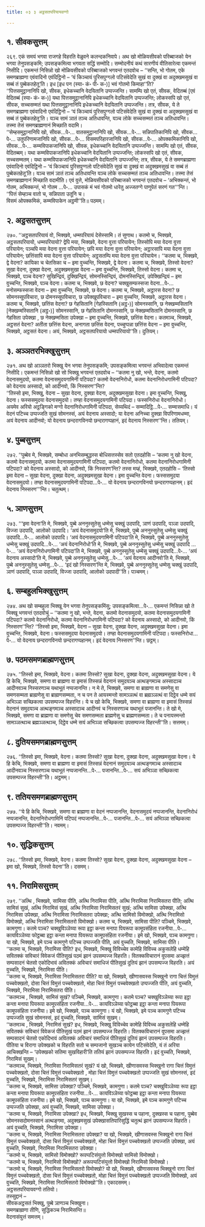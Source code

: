```yaml
---
title: ०३ ३ अट्ठसतपरियायवग्गो

---
```



## १. सीवकसुत्तम्

२६९. एकं समयं भगवा राजगहे विहरति वेळुवने कलन्दकनिवापे। अथ खो मोळियसीवको परिब्बाजको येन भगवा तेनुपसङ्कमि; उपसङ्कमित्वा भगवता सद्धिं सम्मोदि। सम्मोदनीयं कथं सारणीयं वीतिसारेत्वा एकमन्तं निसीदि। एकमन्तं निसिन्नो खो मोळियसीवको परिब्बाजको भगवन्तं एतदवोच – ‘‘सन्ति, भो गोतम, एके समणब्राह्मणा एवंवादिनो एवंदिट्ठिनो – ‘यं किञ्चायं पुरिसपुग्गलो पटिसंवेदेति सुखं वा दुक्खं वा अदुक्खमसुखं वा सब्बं तं पुब्बेकतहेतू’ति। इध [इध पन (स्या॰ कं॰ पी॰ क॰)] भवं गोतमो किमाहा’’ति?  
‘‘पित्तसमुट्ठानानिपि खो, सीवक, इधेकच्चानि वेदयितानि उप्पज्जन्ति। सामम्पि खो एतं, सीवक, वेदितब्बं [एवं वेदितब्बं (स्या॰ कं॰ क॰)] यथा पित्तसमुट्ठानानिपि इधेकच्चानि वेदयितानि उप्पज्जन्ति; लोकस्सपि खो एतं, सीवक, सच्चसम्मतं यथा पित्तसमुट्ठानानिपि इधेकच्चानि वेदयितानि उप्पज्जन्ति। तत्र, सीवक, ये ते समणब्राह्मणा एवंवादिनो एवंदिट्ठिनो – ‘यं किञ्चायं पुरिसपुग्गलो पटिसंवेदेति सुखं वा दुक्खं वा अदुक्खमसुखं वा सब्बं तं पुब्बेकतहेतू’ति। यञ्च सामं ञातं तञ्च अतिधावन्ति, यञ्च लोके सच्चसम्मतं तञ्च अतिधावन्ति। तस्मा तेसं समणब्राह्मणानं मिच्छाति वदामि।  
‘‘सेम्हसमुट्ठानानिपि खो, सीवक…पे॰… वातसमुट्ठानानिपि खो, सीवक…पे॰… सन्निपातिकानिपि खो, सीवक…पे॰… उतुपरिणामजानिपि खो, सीवक…पे॰… विसमपरिहारजानिपि खो, सीवक…पे॰… ओपक्कमिकानिपि खो, सीवक…पे॰… कम्मविपाकजानिपि खो, सीवक, इधेकच्चानि वेदयितानि उप्पज्जन्ति। सामम्पि खो एतं, सीवक, वेदितब्बम्। यथा कम्मविपाकजानिपि इधेकच्चानि वेदयितानि उप्पज्जन्ति; लोकस्सपि खो एतं, सीवक, सच्चसम्मतम्। यथा कम्मविपाकजानिपि इधेकच्चानि वेदयितानि उप्पज्जन्ति; तत्र, सीवक, ये ते समणब्राह्मणा एवंवादिनो एवंदिट्ठिनो – ‘यं किञ्चायं पुरिसपुग्गलो पटिसंवेदेति सुखं वा दुक्खं वा अदुक्खमसुखं वा सब्बं तं पुब्बेकतहेतू’ति। यञ्च सामं ञातं तञ्च अतिधावन्ति यञ्च लोके सच्चसम्मतं तञ्च अतिधावन्ति। तस्मा तेसं समणब्राह्मणानं मिच्छाति वदामीति। एवं वुत्ते, मोळियसीवको परिब्बाजको भगवन्तं एतदवोच – ‘अभिक्कन्तं, भो गोतम, अभिक्कन्तं, भो गोतम …पे॰… उपासकं मं भवं गोतमो धारेतु अज्जतग्गे पाणुपेतं सरणं गत’’’न्ति।  
‘‘पित्तं सेम्हञ्च वातो च, सन्निपाता उतूनि च।  
विसमं ओपक्कमिकं, कम्मविपाकेन अट्ठमी’’ति॥ पठमम्।  


## २. अट्ठसतसुत्तम्

२७०. ‘‘अट्ठसतपरियायं वो, भिक्खवे, धम्मपरियायं देसेस्सामि। तं सुणाथ। कतमो च, भिक्खवे, अट्ठसतपरियायो, धम्मपरियायो? द्वेपि मया, भिक्खवे, वेदना वुत्ता परियायेन; तिस्सोपि मया वेदना वुत्ता परियायेन; पञ्चपि मया वेदना वुत्ता परियायेन; छपि मया वेदना वुत्ता परियायेन; अट्ठारसापि मया वेदना वुत्ता परियायेन; छत्तिंसापि मया वेदना वुत्ता परियायेन; अट्ठसतम्पि मया वेदना वुत्ता परियायेन। ‘‘कतमा च, भिक्खवे, द्वे वेदना? कायिका च चेतसिका च – इमा वुच्चन्ति, भिक्खवे, द्वे वेदना। कतमा च, भिक्खवे, तिस्सो वेदना? सुखा वेदना, दुक्खा वेदना, अदुक्खमसुखा वेदना – इमा वुच्चन्ति, भिक्खवे, तिस्सो वेदना। कतमा च, भिक्खवे, पञ्च वेदना? सुखिन्द्रियं, दुक्खिन्द्रियं, सोमनस्सिन्द्रियं, दोमनस्सिन्द्रियं, उपेक्खिन्द्रियं – इमा वुच्चन्ति, भिक्खवे, पञ्च वेदना। कतमा च, भिक्खवे, छ वेदना? चक्खुसम्फस्सजा वेदना…पे॰… मनोसम्फस्सजा वेदना – इमा वुच्चन्ति, भिक्खवे, छ वेदना। कतमा च, भिक्खवे, अट्ठारस वेदना? छ सोमनस्सूपविचारा, छ दोमनस्सूपविचारा, छ उपेक्खूपविचारा – इमा वुच्चन्ति, भिक्खवे, अट्ठारस वेदना। कतमा च, भिक्खवे, छत्तिंस वेदना? छ गेहसितानि [गेहस्सितानि (अट्ठ॰)] सोमनस्सानि, छ नेक्खम्मसितानि [नेक्खम्मस्सितानि (अट्ठ॰)] सोमनस्सानि, छ गेहसितानि दोमनस्सानि, छ नेक्खम्मसितानि दोमनस्सानि, छ गेहसिता उपेक्खा , छ नेक्खम्मसिता उपेक्खा – इमा वुच्चन्ति, भिक्खवे, छत्तिंस वेदना। कतमञ्च, भिक्खवे, अट्ठसतं वेदना? अतीता छत्तिंस वेदना, अनागता छत्तिंस वेदना, पच्चुप्पन्ना छत्तिंस वेदना – इमा वुच्चन्ति, भिक्खवे, अट्ठसतं वेदना। अयं, भिक्खवे, अट्ठसतपरियायो धम्मपरियायो’’ति। दुतियम्।  


## ३. अञ्ञतरभिक्खुसुत्तम्

२७१. अथ खो अञ्ञतरो भिक्खु येन भगवा तेनुपसङ्कमि; उपसङ्कमित्वा भगवन्तं अभिवादेत्वा एकमन्तं निसीदि। एकमन्तं निसिन्नो खो सो भिक्खु भगवन्तं एतदवोच – ‘‘कतमा नु खो, भन्ते, वेदना, कतमो वेदनासमुदयो, कतमा वेदनासमुदयगामिनी पटिपदा? कतमो वेदनानिरोधो, कतमा वेदनानिरोधगामिनी पटिपदा? को वेदनाय अस्सादो, को आदीनवो, किं निस्सरण’’न्ति?  
‘‘तिस्सो इमा, भिक्खु, वेदना – सुखा वेदना, दुक्खा वेदना, अदुक्खमसुखा वेदना। इमा वुच्चन्ति, भिक्खु, वेदना। फस्ससमुदया वेदनासमुदयो। तण्हा वेदनासमुदयगामिनी पटिपदा। फस्सनिरोधा वेदनानिरोधो। अयमेव अरियो अट्ठङ्गिको मग्गो वेदनानिरोधगामिनी पटिपदा, सेय्यथिदं – सम्मादिट्ठि…पे॰… सम्मासमाधि। यं वेदनं पटिच्च उप्पज्जति सुखं सोमनस्सं, अयं वेदनाय अस्सादो; या वेदना अनिच्चा दुक्खा विपरिणामधम्मा, अयं वेदनाय आदीनवो; यो वेदनाय छन्दरागविनयो छन्दरागप्पहानं, इदं वेदनाय निस्सरण’’न्ति। ततियम्।  


## ४. पुब्बसुत्तम्

२७२. ‘‘पुब्बेव मे, भिक्खवे, सम्बोधा अनभिसम्बुद्धस्स बोधिसत्तस्सेव सतो एतदहोसि – ‘कतमा नु खो वेदना, कतमो वेदनासमुदयो, कतमा वेदनासमुदयगामिनी पटिपदा, कतमो वेदनानिरोधो, कतमा वेदनानिरोधगामिनी पटिपदा? को वेदनाय अस्सादो, को आदीनवो, किं निस्सरण’न्ति? तस्स मय्हं, भिक्खवे, एतदहोसि – ‘तिस्सो इमा वेदना – सुखा वेदना, दुक्खा वेदना, अदुक्खमसुखा वेदना। इमा वुच्चन्ति वेदना। फस्ससमुदया वेदनासमुदयो। तण्हा वेदनासमुदयगामिनी पटिपदा…पे॰… यो वेदनाय छन्दरागविनयो छन्दरागप्पहानम्। इदं वेदनाय निस्सरण’’’न्ति। चतुत्थम्।  


## ५. ञाणसुत्तम्

२७३. ‘‘‘इमा वेदना’ति मे, भिक्खवे, पुब्बे अननुस्सुतेसु धम्मेसु चक्खुं उदपादि, ञाणं उदपादि, पञ्ञा उदपादि, विज्जा उदपादि, आलोको उदपादि। ‘अयं वेदनासमुदयो’ति मे, भिक्खवे, पुब्बे अननुस्सुतेसु धम्मेसु चक्खुं उदपादि…पे॰… आलोको उदपादि। ‘अयं वेदनासमुदयगामिनी पटिपदा’ति मे, भिक्खवे, पुब्बे अननुस्सुतेसु धम्मेसु चक्खुं उदपादि…पे॰… ‘अयं वेदनानिरोधो’ति मे, भिक्खवे, पुब्बे अननुस्सुतेसु धम्मेसु चक्खुं उदपादि …पे॰… ‘अयं वेदनानिरोधगामिनी पटिपदा’ति मे, भिक्खवे, पुब्बे अननुस्सुतेसु धम्मेसु चक्खुं उदपादि…पे॰… ‘अयं वेदनाय अस्सादो’ति मे, भिक्खवे, पुब्बे अननुस्सुतेसु धम्मेसु…पे॰… ‘अयं वेदनाय आदीनवो’ति मे, भिक्खवे, पुब्बे अननुस्सुतेसु धम्मेसु…पे॰… ‘इदं खो निस्सरण’न्ति मे, भिक्खवे, पुब्बे अननुस्सुतेसु धम्मेसु चक्खुं उदपादि, ञाणं उदपादि, पञ्ञा उदपादि, विज्जा उदपादि, आलोको उदपादी’’ति। पञ्चमम्।  


## ६. सम्बहुलभिक्खुसुत्तम्

२७४. अथ खो सम्बहुला भिक्खू येन भगवा तेनुपसङ्कमिंसु; उपसङ्कमित्वा…पे॰… एकमन्तं निसिन्ना खो ते भिक्खू भगवन्तं एतदवोचुं – ‘‘कतमा नु खो, भन्ते, वेदना, कतमो वेदनासमुदयो, कतमा वेदनासमुदयगामिनी पटिपदा? कतमो वेदनानिरोधो, कतमा वेदनानिरोधगामिनी पटिपदा? को वेदनाय अस्सादो, को आदीनवो, किं निस्सरण’’न्ति? ‘‘तिस्सो इमा, भिक्खवे, वेदना – सुखा वेदना, दुक्खा वेदना, अदुक्खमसुखा वेदना। इमा वुच्चन्ति, भिक्खवे, वेदना। फस्ससमुदया वेदनासमुदयो। तण्हा वेदनासमुदयगामिनी पटिपदा। फस्सनिरोधा…पे॰… यो वेदनाय छन्दरागविनयो छन्दरागप्पहानम्। इदं वेदनाय निस्सरण’’न्ति। छट्ठम्।  


## ७. पठमसमणब्राह्मणसुत्तम्

२७५. ‘‘तिस्सो इमा, भिक्खवे, वेदना। कतमा तिस्सो? सुखा वेदना, दुक्खा वेदना, अदुक्खमसुखा वेदना। ये हि केचि, भिक्खवे, समणा वा ब्राह्मणा वा इमासं तिस्सन्नं वेदनानं समुदयञ्च अत्थङ्गमञ्च अस्सादञ्च आदीनवञ्च निस्सरणञ्च यथाभूतं नप्पजानन्ति। न मे ते, भिक्खवे, समणा वा ब्राह्मणा वा समणेसु वा समणसम्मता ब्राह्मणेसु वा ब्राह्मणसम्मता, न च पन ते आयस्मन्तो सामञ्ञत्थं वा ब्रह्मञ्ञत्थं वा दिट्ठेव धम्मे सयं अभिञ्ञा सच्छिकत्वा उपसम्पज्ज विहरन्ति। ये च खो केचि, भिक्खवे, समणा वा ब्राह्मणा वा इमासं तिस्सन्नं वेदनानं समुदयञ्च अत्थङ्गमञ्च अस्सादञ्च आदीनवं च निस्सरणञ्च यथाभूतं पजानन्ति। ते खो मे, भिक्खवे, समणा वा ब्राह्मणा वा समणेसु चेव समणसम्मता ब्राह्मणेसु च ब्राह्मणसम्मता। ते च पनायस्मन्तो सामञ्ञत्थञ्च ब्रह्मञ्ञत्थञ्च, दिट्ठेव धम्मे सयं अभिञ्ञा सच्छिकत्वा उपसम्पज्ज विहरन्ती’’ति। सत्तमम्।  


## ८. दुतियसमणब्राह्मणसुत्तम्

२७६. ‘‘तिस्सो इमा, भिक्खवे, वेदना। कतमा तिस्सो? सुखा वेदना, दुक्खा वेदना, अदुक्खमसुखा वेदना। ये हि केचि, भिक्खवे, समणा वा ब्राह्मणा वा इमासं तिस्सन्नं वेदनानं समुदयञ्च अत्थङ्गमञ्च अस्सादञ्च आदीनवञ्च निस्सरणञ्च यथाभूतं नप्पजानन्ति…पे॰… पजानन्ति…पे॰… सयं अभिञ्ञा सच्छिकत्वा उपसम्पज्ज विहरन्ती’’ति। अट्ठमम्।  


## ९. ततियसमणब्राह्मणसुत्तम्

२७७. ‘‘ये हि केचि, भिक्खवे, समणा वा ब्राह्मणा वा वेदनं नप्पजानन्ति, वेदनासमुदयं नप्पजानन्ति, वेदनानिरोधं नप्पजानन्ति, वेदनानिरोधगामिनिं पटिपदं नप्पजानन्ति…पे॰… पजानन्ति…पे॰… सयं अभिञ्ञा सच्छिकत्वा उपसम्पज्ज विहरन्ती’’ति। नवमम्।  


## १०. सुद्धिकसुत्तम्

२७८. ‘‘तिस्सो इमा, भिक्खवे, वेदना। कतमा तिस्सो? सुखा वेदना, दुक्खा वेदना, अदुक्खमसुखा वेदना – इमा खो, भिक्खवे, तिस्सो वेदना’’ति। दसमम्।  


## ११. निरामिससुत्तम्

२७९. ‘‘अत्थि , भिक्खवे, सामिसा पीति, अत्थि निरामिसा पीति, अत्थि निरामिसा निरामिसतरा पीति; अत्थि सामिसं सुखं, अत्थि निरामिसं सुखं, अत्थि निरामिसा निरामिसतरं सुखं; अत्थि सामिसा उपेक्खा, अत्थि निरामिसा उपेक्खा, अत्थि निरामिसा निरामिसतरा उपेक्खा; अत्थि सामिसो विमोक्खो, अत्थि निरामिसो विमोक्खो, अत्थि निरामिसा निरामिसतरो विमोक्खो। कतमा च, भिक्खवे, सामिसा पीति? पञ्चिमे, भिक्खवे, कामगुणा। कतमे पञ्च? चक्खुविञ्ञेय्या रूपा इट्ठा कन्ता मनापा पियरूपा कामूपसंहिता रजनीया…पे॰… कायविञ्ञेय्या फोट्ठब्बा इट्ठा कन्ता मनापा पियरूपा कामूपसंहिता रजनीया। इमे खो, भिक्खवे, पञ्च कामगुणा। या खो, भिक्खवे, इमे पञ्च कामगुणे पटिच्च उप्पज्जति पीति, अयं वुच्चति, भिक्खवे, सामिसा पीति।  
‘‘कतमा च, भिक्खवे, निरामिसा पीति? इध, भिक्खवे, भिक्खु विविच्चेव कामेहि विविच्च अकुसलेहि धम्मेहि सवितक्कं सविचारं विवेकजं पीतिसुखं पठमं झानं उपसम्पज्ज विहरति। वितक्कविचारानं वूपसमा अज्झत्तं सम्पसादनं चेतसो एकोदिभावं अवितक्कं अविचारं समाधिजं पीतिसुखं दुतियं झानं उपसम्पज्ज विहरति। अयं वुच्चति, भिक्खवे, निरामिसा पीति।  
‘‘कतमा च, भिक्खवे, निरामिसा निरामिसतरा पीति? या खो, भिक्खवे, खीणासवस्स भिक्खुनो रागा चित्तं विमुत्तं पच्चवेक्खतो, दोसा चित्तं विमुत्तं पच्चवेक्खतो, मोहा चित्तं विमुत्तं पच्चवेक्खतो उप्पज्जति पीति, अयं वुच्चति, भिक्खवे, निरामिसा निरामिसतरा पीति।  
‘‘कतमञ्च , भिक्खवे, सामिसं सुखं? पञ्चिमे, भिक्खवे, कामगुणा। कतमे पञ्च? चक्खुविञ्ञेय्या रूपा इट्ठा कन्ता मनापा पियरूपा कामूपसंहिता रजनीया…पे॰… कायविञ्ञेय्या फोट्ठब्बा इट्ठा कन्ता मनापा पियरूपा कामूपसंहिता रजनीया। इमे खो, भिक्खवे, पञ्च कामगुणा। यं खो, भिक्खवे, इमे पञ्च कामगुणे पटिच्च उप्पज्जति सुखं सोमनस्सं, इदं वुच्चति, भिक्खवे, सामिसं सुखम्।  
‘‘कतमञ्च , भिक्खवे, निरामिसं सुखं? इध, भिक्खवे, भिक्खु विविच्चेव कामेहि विविच्च अकुसलेहि धम्मेहि सवितक्कं सविचारं विवेकजं पीतिसुखं पठमं झानं उपसम्पज्ज विहरति। वितक्कविचारानं वूपसमा अज्झत्तं सम्पसादनं चेतसो एकोदिभावं अवितक्कं अविचारं समाधिजं पीतिसुखं दुतियं झानं उपसम्पज्ज विहरति। पीतिया च विरागा उपेक्खको च विहरति सतो च सम्पजानो सुखञ्च कायेन पटिसंवेदेति, यं तं अरिया आचिक्खन्ति – ‘उपेक्खको सतिमा सुखविहारी’ति ततियं झानं उपसम्पज्ज विहरति। इदं वुच्चति, भिक्खवे, निरामिसं सुखम्।  
‘‘कतमञ्च, भिक्खवे, निरामिसा निरामिसतरं सुखं? यं खो, भिक्खवे, खीणासवस्स भिक्खुनो रागा चित्तं विमुत्तं पच्चवेक्खतो, दोसा चित्तं विमुत्तं पच्चवेक्खतो , मोहा चित्तं विमुत्तं पच्चवेक्खतो उप्पज्जति सुखं सोमनस्सं, इदं वुच्चति, भिक्खवे, निरामिसा निरामिसतरं सुखम्।  
‘‘कतमा च, भिक्खवे, सामिसा उपेक्खा? पञ्चिमे, भिक्खवे, कामगुणा। कतमे पञ्च? चक्खुविञ्ञेय्या रूपा इट्ठा कन्ता मनापा पियरूपा कामूपसंहिता रजनीया…पे॰… कायविञ्ञेय्या फोट्ठब्बा इट्ठा कन्ता मनापा पियरूपा कामूपसंहिता रजनीया। इमे खो, भिक्खवे, पञ्च कामगुणा। या खो, भिक्खवे, इमे पञ्च कामगुणे पटिच्च उप्पज्जति उपेक्खा, अयं वुच्चति, भिक्खवे, सामिसा उपेक्खा।  
‘‘कतमा च, भिक्खवे, निरामिसा उपेक्खा? इध, भिक्खवे, भिक्खु सुखस्स च पहाना, दुक्खस्स च पहाना, पुब्बेव सोमनस्सदोमनस्सानं अत्थङ्गमा, अदुक्खमसुखं उपेक्खासतिपारिसुद्धिं चतुत्थं झानं उपसम्पज्ज विहरति। अयं वुच्चति, भिक्खवे, निरामिसा उपेक्खा।  
‘‘कतमा च, भिक्खवे, निरामिसा निरामिसतरा उपेक्खा? या खो, भिक्खवे, खीणासवस्स भिक्खुनो रागा चित्तं विमुत्तं पच्चवेक्खतो, दोसा चित्तं विमुत्तं पच्चवेक्खतो, मोहा चित्तं विमुत्तं पच्चवेक्खतो उप्पज्जति उपेक्खा, अयं वुच्चति, भिक्खवे, निरामिसा निरामिसतरा उपेक्खा।  
‘‘कतमो च, भिक्खवे, सामिसो विमोक्खो? रूपप्पटिसंयुत्तो विमोक्खो सामिसो विमोक्खो।  
‘‘कतमो च, भिक्खवे, निरामिसो विमोक्खो? अरूपप्पटिसंयुत्तो विमोक्खो निरामिसो विमोक्खो।  
‘‘कतमो च, भिक्खवे, निरामिसा निरामिसतरो विमोक्खो? यो खो, भिक्खवे, खीणासवस्स भिक्खुनो रागा चित्तं विमुत्तं पच्चवेक्खतो, दोसा चित्तं विमुत्तं पच्चवेक्खतो, मोहा चित्तं विमुत्तं पच्चवेक्खतो उप्पज्जति विमोक्खो, अयं वुच्चति, भिक्खवे, निरामिसा निरामिसतरो विमोक्खो’’ति। एकादसमम्।  
अट्ठसतपरियायवग्गो ततियो।  
तस्सुद्दानं –  
सीवकअट्ठसतं भिक्खु, पुब्बे ञाणञ्च भिक्खुना।  
समणब्राह्मणा तीणि, सुद्धिकञ्च निरामिसन्ति॥  
वेदनासंयुत्तं समत्तम्।  